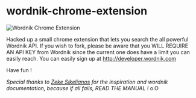 wordnik-chrome-extension
========================

![Wordnik Chrome Extension](http://f.cl.ly/items/1L1e3s1I3A0k1y3H1J1c/wordnik-chrome-extension.png)


Hacked up a small chrome extension that lets you search the all powerful Wordnik API.
If you wish to fork, please be aware that you WILL REQUIRE AN API KEY from Wordnik since the current one does have a limit you can easily reach. You can easily sign up at http://developer.wordnik.com

Have fun !


_Special thanks to [Zeke Sikelianos](http://github.com/zeke) for the inspiration and wordnik documentation, because if all fails, READ THE MANUAL !_ o.O
